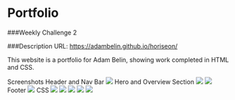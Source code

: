 # Portfolio
###Weekly Challenge 2

###Description
URL: https://adambelin.github.io/horiseon/

This website is a portfolio for Adam Belin, showing work completed in HTML and CSS.

Screenshots
Header and Nav Bar
![](assets/images/header.png)
Hero and Overview Section
![](assets/images/hero-and-assets.png)
![](assets/images/about-me-and-work.png)
Footer
![](assets/images/work-and-footer.png)
CSS
![](assets/images/css-header-and-hero.png)
![](assets/images/css-header-and-hero.png)
![](assets/images/css-content-one.png)
![](assets/images/css-content-end.png)
![](assets/images/css-footer.png)
